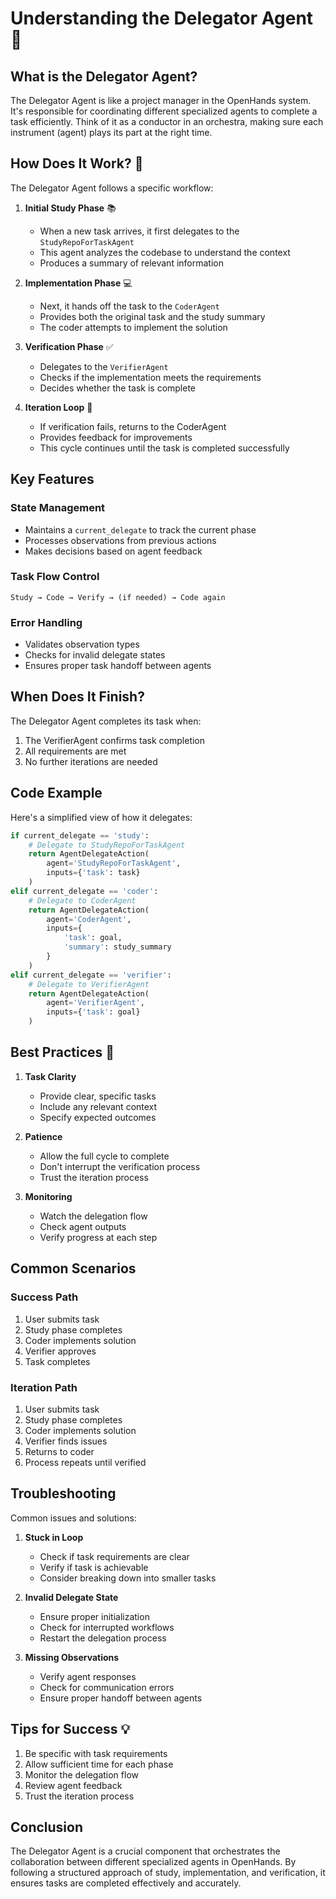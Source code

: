 # Understanding the Delegator Agent 🎯

## What is the Delegator Agent?

The Delegator Agent is like a project manager in the OpenHands system. It's responsible for coordinating different specialized agents to complete a task efficiently. Think of it as a conductor in an orchestra, making sure each instrument (agent) plays its part at the right time.

## How Does It Work? 🔄

The Delegator Agent follows a specific workflow:

1. **Initial Study Phase** 📚
   - When a new task arrives, it first delegates to the `StudyRepoForTaskAgent`
   - This agent analyzes the codebase to understand the context
   - Produces a summary of relevant information

2. **Implementation Phase** 💻
   - Next, it hands off the task to the `CoderAgent`
   - Provides both the original task and the study summary
   - The coder attempts to implement the solution

3. **Verification Phase** ✅
   - Delegates to the `VerifierAgent`
   - Checks if the implementation meets the requirements
   - Decides whether the task is complete

4. **Iteration Loop** 🔁
   - If verification fails, returns to the CoderAgent
   - Provides feedback for improvements
   - This cycle continues until the task is completed successfully

## Key Features

### State Management
- Maintains a `current_delegate` to track the current phase
- Processes observations from previous actions
- Makes decisions based on agent feedback

### Task Flow Control
```
Study → Code → Verify → (if needed) → Code again
```

### Error Handling
- Validates observation types
- Checks for invalid delegate states
- Ensures proper task handoff between agents

## When Does It Finish?

The Delegator Agent completes its task when:
1. The VerifierAgent confirms task completion
2. All requirements are met
3. No further iterations are needed

## Code Example

Here's a simplified view of how it delegates:

```python
if current_delegate == 'study':
    # Delegate to StudyRepoForTaskAgent
    return AgentDelegateAction(
        agent='StudyRepoForTaskAgent',
        inputs={'task': task}
    )
elif current_delegate == 'coder':
    # Delegate to CoderAgent
    return AgentDelegateAction(
        agent='CoderAgent',
        inputs={
            'task': goal,
            'summary': study_summary
        }
    )
elif current_delegate == 'verifier':
    # Delegate to VerifierAgent
    return AgentDelegateAction(
        agent='VerifierAgent',
        inputs={'task': goal}
    )
```

## Best Practices 🌟

1. **Task Clarity**
   - Provide clear, specific tasks
   - Include any relevant context
   - Specify expected outcomes

2. **Patience**
   - Allow the full cycle to complete
   - Don't interrupt the verification process
   - Trust the iteration process

3. **Monitoring**
   - Watch the delegation flow
   - Check agent outputs
   - Verify progress at each step

## Common Scenarios

### Success Path
1. User submits task
2. Study phase completes
3. Coder implements solution
4. Verifier approves
5. Task completes

### Iteration Path
1. User submits task
2. Study phase completes
3. Coder implements solution
4. Verifier finds issues
5. Returns to coder
6. Process repeats until verified

## Troubleshooting

Common issues and solutions:

1. **Stuck in Loop**
   - Check if task requirements are clear
   - Verify if task is achievable
   - Consider breaking down into smaller tasks

2. **Invalid Delegate State**
   - Ensure proper initialization
   - Check for interrupted workflows
   - Restart the delegation process

3. **Missing Observations**
   - Verify agent responses
   - Check for communication errors
   - Ensure proper handoff between agents

## Tips for Success 💡

1. Be specific with task requirements
2. Allow sufficient time for each phase
3. Monitor the delegation flow
4. Review agent feedback
5. Trust the iteration process

## Conclusion

The Delegator Agent is a crucial component that orchestrates the collaboration between different specialized agents in OpenHands. By following a structured approach of study, implementation, and verification, it ensures tasks are completed effectively and accurately.